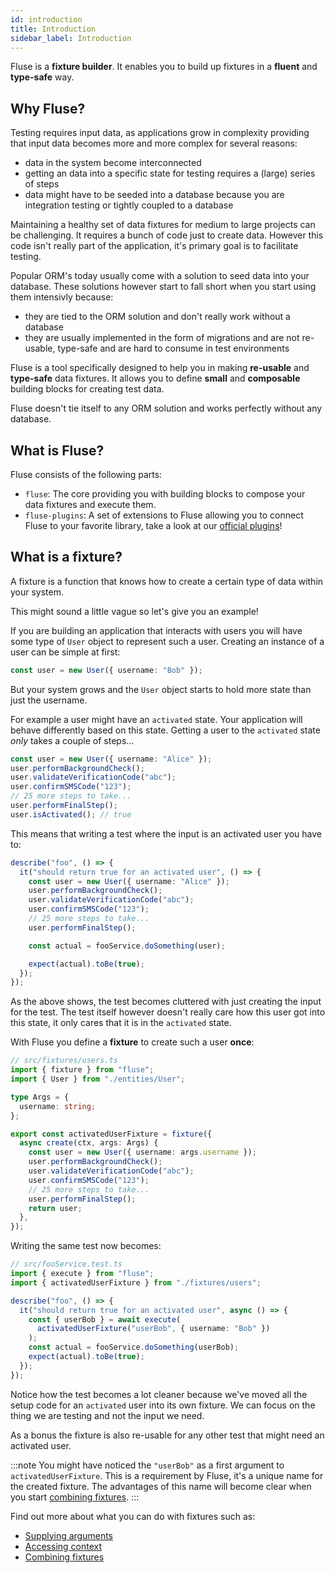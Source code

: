```yaml
---
id: introduction
title: Introduction
sidebar_label: Introduction
---
```


Fluse is a **fixture builder**. It enables you to build up fixtures in a **fluent** and **type-safe** way.

## Why Fluse?

Testing requires input data, as applications grow in complexity providing that input data becomes more and more complex for several reasons:

- data in the system become interconnected
- getting an data into a specific state for testing requires a (large) series of steps
- data might have to be seeded into a database because you are integration testing or tightly coupled to a database

Maintaining a healthy set of data fixtures for medium to large projects can be challenging. It requires a bunch of code just to create data. However this code isn't really part of the application, it's primary goal is to facilitate testing.

Popular ORM's today usually come with a solution to seed data into your database. These solutions however start to fall short when you start using them intensivly because:

- they are tied to the ORM solution and don't really work without a database
- they are usually implemented in the form of migrations and are not re-usable, type-safe and are hard to consume in test environments

Fluse is a tool specifically designed to help you in making **re-usable** and **type-safe** data fixtures. It allows you to define **small** and **composable** building blocks for creating test data.

Fluse doesn't tie itself to any ORM solution and works perfectly without any database.

## What is Fluse?

Fluse consists of the following parts:

- `fluse`: The core providing you with building blocks to compose your data fixtures and execute them.
- `fluse-plugins`: A set of extensions to Fluse allowing you to connect Fluse to your favorite library, take a look at our [official plugins](./plugin-typeorm.md)!

## What is a fixture?

A fixture is a function that knows how to create a certain type of data within your system.

This might sound a little vague so let's give you an example!

If you are building an application that interacts with users you will have some type of `User` object to represent such a user. Creating an instance of a user can be simple at first:

```typescript
const user = new User({ username: "Bob" });
```

But your system grows and the `User` object starts to hold more state than just the username.

For example a user might have an `activated` state. Your application will behave differently based on this state. Getting a user to the `activated` state _only_ takes a couple of steps...

```typescript
const user = new User({ username: "Alice" });
user.performBackgroundCheck();
user.validateVerificationCode("abc");
user.confirmSMSCode("123");
// 25 more steps to take...
user.performFinalStep();
user.isActivated(); // true
```

This means that writing a test where the input is an activated user you have to:

```typescript
describe("foo", () => {
  it("should return true for an activated user", () => {
    const user = new User({ username: "Alice" });
    user.performBackgroundCheck();
    user.validateVerificationCode("abc");
    user.confirmSMSCode("123");
    // 25 more steps to take...
    user.performFinalStep();

    const actual = fooService.doSomething(user);

    expect(actual).toBe(true);
  });
});
```

As the above shows, the test becomes cluttered with just creating the input for the test. The test itself however doesn't really care how this user got into this state, it only cares that it is in the `activated` state.

With Fluse you define a **fixture** to create such a user **once**:

```typescript
// src/fixtures/users.ts
import { fixture } from "fluse";
import { User } from "./entities/User";

type Args = {
  username: string;
};

export const activatedUserFixture = fixture({
  async create(ctx, args: Args) {
    const user = new User({ username: args.username });
    user.performBackgroundCheck();
    user.validateVerificationCode("abc");
    user.confirmSMSCode("123");
    // 25 more steps to take...
    user.performFinalStep();
    return user;
  },
});
```

Writing the same test now becomes:

```typescript
// src/fooService.test.ts
import { execute } from "fluse";
import { activatedUserFixture } from "./fixtures/users";

describe("foo", () => {
  it("should return true for an activated user", async () => {
    const { userBob } = await execute(
      activatedUserFixture("userBob", { username: "Bob" })
    );
    const actual = fooService.doSomething(userBob);
    expect(actual).toBe(true);
  });
});
```

Notice how the test becomes a lot cleaner because we've moved all the setup code for an `activated` user into its own fixture. We can focus on the thing we are testing and not the input we need.

As a bonus the fixture is also re-usable for any other test that might need an activated user.

:::note
You might have noticed the `"userBob"` as a first argument to `activatedUserFixture`. This is a requirement by Fluse, it's a unique name for the created fixture. The advantages of this name will become clear when you start [combining fixtures](./combining-fixtures.md).
:::

Find out more about what you can do with fixtures such as:

- [Supplying arguments](./supplying-arguments.md)
- [Accessing context](./context.md)
- [Combining fixtures](./combining-fixtures.md)
